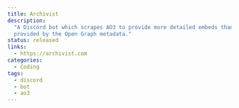 ```yaml
---
title: Archivist
description:
  "A Discord bot which scrapes AO3 to provide more detailed embeds than is
  provided by the Open Graph metadata."
status: released
links:
  - https://archivist.com
categories:
  - Coding
tags:
  - discord
  - bot
  - ao3
---
```

